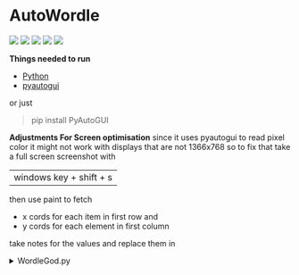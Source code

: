 # AutoWordle

![](https://img.shields.io/github/stars/abir-legend/AutoWordle.svg) 
![](https://img.shields.io/github/forks/abir-legend/AutoWordle.svg) 
![](https://img.shields.io/github/tag/abir-legend/AutoWordle.svg) 
![](https://img.shields.io/github/release/abir-legend/AutoWordle.svg) 
![](https://img.shields.io/github/issues/abir-legend/AutoWordle.svg) 

**Things needed to run**
- [Python](https://www.python.org/ "get python from here")
- [pyautogui](https://pypi.org/project/PyAutoGUI/ "get pyautogui from here")

or just
  > pip install PyAutoGUI

**Adjustments For Screen optimisation**
since it uses pyautogui to read pixel color it might not work with displays that are not 1366x768 so to fix that take a full screen screenshot with <table><tr><td>windows key + shift + s</td></tr></table>
then use paint to fetch 
- x cords for each item in first row and
- y cords for each element in first column

take notes for the values and replace them in 
<details>
  <summary>
   WordleGod.py
  </summary>
    A bit misleading name since it can still fail 6% of the time
</details>


